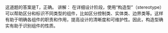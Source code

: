 这道题的答案是T，正确。  讲解：  在详细设计阶段，使用“构造型”（stereotype）可以帮助区分和标识不同类型的组件，比如区分控制类、实体类、边界类等。这样有助于明确各组件的职责和作用，提高设计的清晰度和可维护性。因此，构造型确实有助于识别组件的性质。